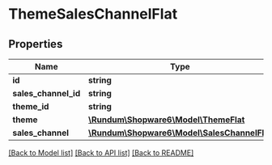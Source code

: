 # ThemeSalesChannelFlat

## Properties
Name | Type | Description | Notes
------------ | ------------- | ------------- | -------------
**id** | **string** |  | [optional] 
**sales_channel_id** | **string** |  | 
**theme_id** | **string** |  | 
**theme** | [**\Rundum\Shopware6\Model\ThemeFlat**](ThemeFlat.md) |  | [optional] 
**sales_channel** | [**\Rundum\Shopware6\Model\SalesChannelFlat**](SalesChannelFlat.md) |  | [optional] 

[[Back to Model list]](../../README.md#documentation-for-models) [[Back to API list]](../../README.md#documentation-for-api-endpoints) [[Back to README]](../../README.md)

